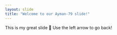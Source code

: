 ```yaml
---
layout: slide
title: "Welcome to our Ayman-79 slide!"
---
```

This is my great slide :tada:
Use the left arrow to go back!

